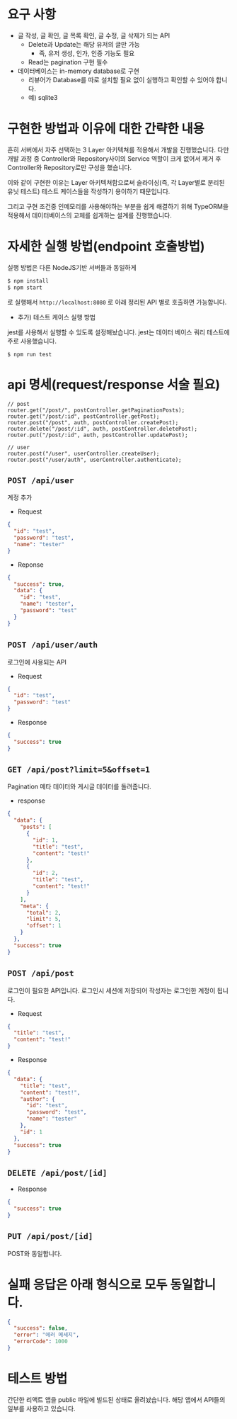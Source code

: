 # 요구 사항

- 글 작성, 글 확인, 글 목록 확인, 글 수정, 글 삭제가 되는 API
  - Delete과 Update는 해당 유저의 글만 가능
    - 즉, 유저 생성, 인가, 인증 기능도 필요
  - Read는 pagination 구현 필수
- 데이터베이스는 in-memory database로 구현
  - 리뷰어가 Database를 따로 설치할 필요 없이 실행하고 확인할 수 있어야 합니다.
  - 예) sqlite3

# 구현한 방법과 이유에 대한 간략한 내용

흔히 서버에서 자주 선택하는 3 Layer 아키텍쳐를 적용해서 개발을 진행했습니다.
다만 개발 과정 중 Controller와 Repository사이의 Service 역할이 크게 없어서 제거 후 Controller와 Repository로만 구성을 했습니다.

이와 같이 구현한 이유는 Layer 아키텍쳐함으로써 슬라이싱(즉, 각 Layer별로 분리된 유닛 테스트) 테스트 케이스들을 작성하기 용이하기 때문입니다.

그리고 구현 조건중 인메모리를 사용해야하는 부분을 쉽게 해결하기 위해 TypeORM을 적용해서 데이터베이스의 교체를 쉽게하는 설계를 진행했습니다.

# 자세한 실행 방법(endpoint 호출방법)

실행 방법은 다른 NodeJS기반 서버들과 동일하게

```bash
$ npm install
$ npm start
```

로 실행해서 `http://localhost:8080` 로 아래 정리된 API 별로 호출하면 가능합니다.

- 추가) 테스트 케이스 실행 방법

jest를 사용해서 실행할 수 있도록 설정해놨습니다. jest는 데이터 베이스 쿼리 테스트에 주로 사용했습니다.

```
$ npm run test
```

# api 명세(request/response 서술 필요)

```
// post
router.get("/post/", postController.getPaginationPosts);
router.get("/post/:id", postController.getPost);
router.post("/post", auth, postController.createPost);
router.delete("/post/:id", auth, postController.deletePost);
router.put("/post/:id", auth, postController.updatePost);

// user
router.post("/user", userController.createUser);
router.post("/user/auth", userController.authenticate);
```

## `POST /api/user`

계정 추가

- Request

```json
{
  "id": "test",
  "password": "test",
  "name": "tester"
}
```

- Reponse

```json
{
  "success": true,
  "data": {
    "id": "test",
    "name": "tester",
    "password": "test"
  }
}
```

## `POST /api/user/auth`

로그인에 사용되는 API

- Request

```json
{
  "id": "test",
  "password": "test"
}
```

- Response

```json
{
  "success": true
}
```

## `GET /api/post?limit=5&offset=1`

Pagination 메타 데이터와 게시글 데이터를 돌려줍니다.

- response

```json
{
  "data": {
    "posts": [
      {
        "id": 1,
        "title": "test",
        "content": "test!"
      },
      {
        "id": 2,
        "title": "test",
        "content": "test!"
      }
    ],
    "meta": {
      "total": 2,
      "limit": 5,
      "offset": 1
    }
  },
  "success": true
}
```

## `POST /api/post`

로그인이 필요한 API입니다. 로그인시 세션에 저장되어 작성자는 로그인한 계정이 됩니다.

- Request

```json
{
  "title": "test",
  "content": "test!"
}
```

- Response

```json
{
  "data": {
    "title": "test",
    "content": "test!",
    "author": {
      "id": "test",
      "password": "test",
      "name": "tester"
    },
    "id": 1
  },
  "success": true
}
```

## `DELETE /api/post/[id]`

- Response

```json
{
  "success": true
}
```

## `PUT /api/post/[id]`

POST와 동일합니다.

# 실패 응답은 아래 형식으로 모두 동일합니다.

```json
{
  "success": false,
  "error": "에러 메세지",
  "errorCode": 1000
}
```

# 테스트 방법

간단한 리액트 앱을 public 파일에 빌드된 상태로 올려놨습니다. 해당 앱에서 API들의 일부를 사용하고 있습니다.
